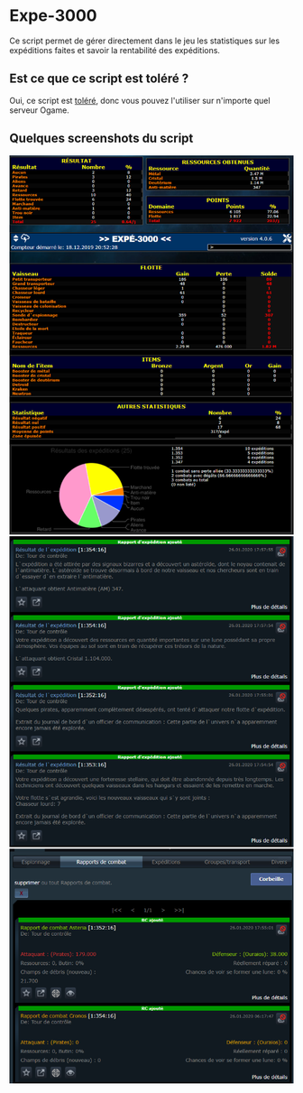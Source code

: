
Expe-3000
================
Ce script permet de gérer directement dans le jeu les statistiques sur les expéditions faites et savoir la rentabilité des expéditions.

Est ce que ce script est toléré ?
-------------------------

Oui, ce script est [toléré], donc vous pouvez l'utiliser sur n'importe quel serveur Ogame.

Quelques screenshots du script
--------------------------

![screenshot-dashboard]
![screenshot-rexp]
![screenshot-rcr]

[OGame]:http://en.ogame.gameforge.com/
[toléré]:http://board.origin.ogame.gameforge.com/board175-user-projects/board39-official-tolerated-tools-addons-scripts/4107-cerealogamestats/

[Firefox]:https://www.mozilla.org/firefox
[TampermonkeyFF]:https://addons.mozilla.org/fr/firefox/addon/tampermonkey/

[Chrome]:https://www.google.com/chrome/
[Tampermonkey]:https://chrome.google.com/webstore/detail/tampermonkey/dhdgffkkebhmkfjojejmpbldmpobfkfo

[issues]:/../../issues
[translations]:locale
[install link]:cereal-ogame-stats.user.js?raw=true&.user.js
[screenshot-dashboard]:expe-3000-dashboard.png?raw=true
[screenshot-rexp]:expe-3000-rexp-add.png?raw=true
[screenshot-rcr]:expe-3000-rcr-add.png?raw=true
